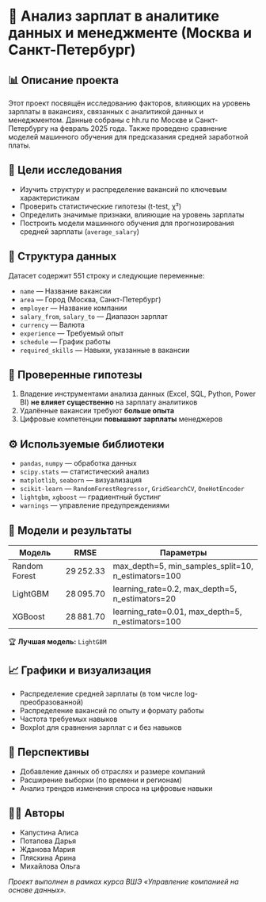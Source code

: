 # 💼 Анализ зарплат в аналитике данных и менеджменте (Москва и Санкт-Петербург)

## 📊 Описание проекта

Этот проект посвящён исследованию факторов, влияющих на уровень зарплаты в вакансиях, связанных с аналитикой данных и менеджментом. Данные собраны с hh.ru по Москве и Санкт-Петербургу на февраль 2025 года. Также проведено сравнение моделей машинного обучения для предсказания средней заработной платы.

## 🎯 Цели исследования

- Изучить структуру и распределение вакансий по ключевым характеристикам
- Проверить статистические гипотезы (t-test, χ²)
- Определить значимые признаки, влияющие на уровень зарплаты
- Построить модели машинного обучения для прогнозирования средней зарплаты (`average_salary`)

## 📂 Структура данных

Датасет содержит 551 строку и следующие переменные:

- `name` — Название вакансии  
- `area` — Город (Москва, Санкт-Петербург)  
- `employer` — Название компании  
- `salary_from`, `salary_to` — Диапазон зарплат  
- `currency` — Валюта  
- `experience` — Требуемый опыт  
- `schedule` — График работы  
- `required_skills` — Навыки, указанные в вакансии

## 🧪 Проверенные гипотезы

1. Владение инструментами анализа данных (Excel, SQL, Python, Power BI) **не влияет существенно** на зарплату аналитиков  
2. Удалённые вакансии требуют **больше опыта**  
3. Цифровые компетенции **повышают зарплаты** менеджеров

## ⚙️ Используемые библиотеки

- `pandas`, `numpy` — обработка данных  
- `scipy.stats` — статистический анализ  
- `matplotlib`, `seaborn` — визуализация  
- `scikit-learn` — `RandomForestRegressor`, `GridSearchCV`, `OneHotEncoder`  
- `lightgbm`, `xgboost` — градиентный бустинг  
- `warnings` — управление предупреждениями

## 🤖 Модели и результаты

| Модель          | RMSE       | Параметры                                |
|-----------------|------------|-------------------------------------------|
| Random Forest   | 29 252.33  | max_depth=5, min_samples_split=10, n_estimators=100 |
| LightGBM        | 28 095.70  | learning_rate=0.2, max_depth=5, n_estimators=20 |
| XGBoost         | 28 881.70  | learning_rate=0.01, max_depth=5, n_estimators=100 |

🏆 **Лучшая модель:** `LightGBM`

## 📈 Графики и визуализация

- Распределение средней зарплаты (в том числе log-преобразованной)
- Распределение вакансий по опыту и формату работы
- Частота требуемых навыков
- Boxplot для сравнения зарплат с и без навыков

## 🔮 Перспективы

- Добавление данных об отраслях и размере компаний
- Расширение выборки (по времени и регионам)
- Анализ трендов изменения спроса на цифровые навыки

## 👩‍💻 Авторы

- Капустина Алиса 
- Потапова Дарья  
- Жданова Мария   
- Пляскина Арина    
- Михайлова Ольга  

_Проект выполнен в рамках курса ВШЭ «Управление компанией на основе данных»._
